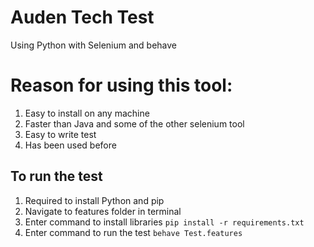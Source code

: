 # Auden Tech Test
Using Python with Selenium and behave
# Reason for using this tool: 
1. Easy to install on any machine
2. Faster than Java and some of the other selenium tool
3. Easy to write test
4. Has been used before

## To run the test
1. Required to install Python and pip 
2. Navigate to features folder in terminal
3. Enter command to install libraries
``` pip install -r requirements.txt ```
4. Enter command to run the test
``` behave Test.features ```

